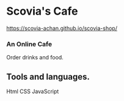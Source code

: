 ﻿# Scovia's Cafe
 https://scovia-achan.github.io/scovia-shop/
 
 ### An Online Cafe
 Order drinks and food. 
 
 ## Tools and languages.
 Html
 CSS
 JavaScript
